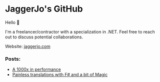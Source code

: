 # JaggerJo's GitHub

Hello 👋

I'm a freelancer/contractor with a specialization in .NET. Feel free to reach out to discuss potential collaborations. 

Website: [jaggerjo.com](jaggerjo.com) 

### Posts:
- [A 1000x in performance](https://gist.github.com/JaggerJo/6f1a7af9698ca54cdae443c0c260a98d)
- [Painless translations with F# and a bit of Magic](https://gist.github.com/JaggerJo/227f7ae53998974794b5e4245c2cc66b)
